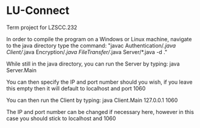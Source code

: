# LU-Connect
Term project for LZSCC.232

In order to compile the program on a Windows or Linux machine, navigate to the java directory type the command: 
"javac Authentication/*.java Client/*.java Encryption/*.java FileTransfer/*.java Server/*.java -d ."

While still in the java directory, you can run the Server by typing:
java Server.Main

You can then specify the IP and port number should you wish, if you leave this empty then it will default to localhost and port 1060

You can then run the Client by typing:
java Client.Main 127.0.0.1 1060

The IP and port number can be changed if necessary here, however in this case you should stick to localhost and 1060
